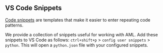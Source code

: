 ## VS Code Snippets

[Code snippets](https://code.visualstudio.com/docs/editor/userdefinedsnippets) are templates that make it easier to enter repeating code patterns.

We provide a collection of snippets useful for working with AML. Add these snippets to VS Code as follows: `ctrl+shift+p` > `config user snippets` > `python`. This will open a `python.json` file with your configured snippets.